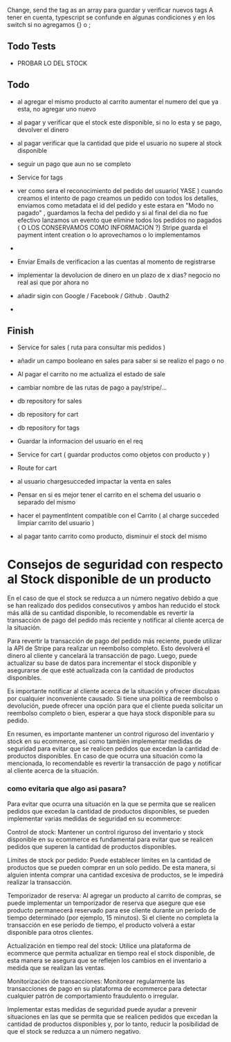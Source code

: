 Change, send the tag as an array para guardar y verificar nuevos tags
A tener en cuenta, typescript se confunde en algunas condiciones y en los switch si no agregamos {} o ;
<!--  stripe listen --forward-to localhost:4000/pay/stripe/webhook -->
## Todo Tests
- PROBAR LO DEL STOCK

## Todo
- al agregar el mismo producto al carrito aumentar el numero del que ya esta, no agregar uno nuevo
- al pagar y verificar que el stock este disponible, si no lo esta y se pago, devolver el dinero
- al pagar verificar que la cantidad que pide el usuario no supere al stock disponible
- seguir un pago que aun no se completo
- Service for tags

- ver como sera el reconocimiento del pedido del usuario( YASE ) cuando creamos el intento de pago creamos un pedido con todos los detalles, enviamos como metadata el id del pedido y este estara en "Modo no pagado" , guardamos la fecha del pedido y si al final del dia no fue efectivo lanzamos un evento que elimine todos los pedidos no pagados ( O LOS CONSERVAMOS COMO INFORMACION ?) Stripe guarda el payment intent creation o lo aprovechamos o lo implementamos
- 
- Enviar Emails de verificacion a las cuentas al momento de registrarse
- implementar la devolucion de dinero en un plazo de x dias? negocio no real asi que por ahora no
- añadir sigin con Google / Facebook / Github . Oauth2
- 
## Finish
- Service for sales ( ruta para consultar mis pedidos )

- añadir un campo booleano en sales para saber si se realizo el pago o no
- Al pagar el carrito no me actualiza el estado de sale
- cambiar nombre de las rutas de pago a pay/stripe/...
- db repository for sales
- db repository for cart
- db repository for tags
- Guardar la informacion del usuario en el req
- Service for cart ( guardar productos como objetos con producto y  )
- Route for cart
- al usuario chargesucceded impactar la venta en sales
- Pensar en si es mejor tener el carrito en el schema del usuario o separado del mismo
- hacer el paymentIntent compatible con el Carrito ( al charge succeded limpiar carrito del usuario )
- al pagar tanto carrito como producto, disminuir el stock del mismo


# Consejos de seguridad con respecto al Stock disponible de un producto
En el caso de que el stock se reduzca a un número negativo debido a que se han realizado dos pedidos consecutivos y ambos han reducido el stock más allá de su cantidad disponible, lo recomendable es revertir la transacción de pago del pedido más reciente y notificar al cliente acerca de la situación.

Para revertir la transacción de pago del pedido más reciente, puede utilizar la API de Stripe para realizar un reembolso completo. Esto devolverá el dinero al cliente y cancelará la transacción de pago. Luego, puede actualizar su base de datos para incrementar el stock disponible y asegurarse de que esté actualizada con la cantidad de productos disponibles.

Es importante notificar al cliente acerca de la situación y ofrecer disculpas por cualquier inconveniente causado. Si tiene una política de reembolso o devolución, puede ofrecer una opción para que el cliente pueda solicitar un reembolso completo o bien, esperar a que haya stock disponible para su pedido.

En resumen, es importante mantener un control riguroso del inventario y stock en su ecommerce, así como también implementar medidas de seguridad para evitar que se realicen pedidos que excedan la cantidad de productos disponibles. En caso de que ocurra una situación como la mencionada, lo recomendable es revertir la transacción de pago y notificar al cliente acerca de la situación.
### como evitaria que algo asi pasara?

Para evitar que ocurra una situación en la que se permita que se realicen pedidos que excedan la cantidad de productos disponibles, se pueden implementar varias medidas de seguridad en su ecommerce:

Control de stock: Mantener un control riguroso del inventario y stock disponible en su ecommerce es fundamental para evitar que se realicen pedidos que superen la cantidad de productos disponibles.

Límites de stock por pedido: Puede establecer límites en la cantidad de productos que se pueden comprar en un solo pedido. De esta manera, si alguien intenta comprar una cantidad excesiva de productos, se le impedirá realizar la transacción.

Temporizador de reserva: Al agregar un producto al carrito de compras, se puede implementar un temporizador de reserva que asegure que ese producto permanecerá reservado para ese cliente durante un período de tiempo determinado (por ejemplo, 15 minutos). Si el cliente no completa la transacción en ese período de tiempo, el producto volverá a estar disponible para otros clientes.

Actualización en tiempo real del stock: Utilice una plataforma de ecommerce que permita actualizar en tiempo real el stock disponible, de esta manera se asegura que se reflejen los cambios en el inventario a medida que se realizan las ventas.

Monitorización de transacciones: Monitorear regularmente las transacciones de pago en su plataforma de ecommerce para detectar cualquier patrón de comportamiento fraudulento o irregular.

Implementar estas medidas de seguridad puede ayudar a prevenir situaciones en las que se permita que se realicen pedidos que excedan la cantidad de productos disponibles y, por lo tanto, reducir la posibilidad de que el stock se reduzca a un número negativo.